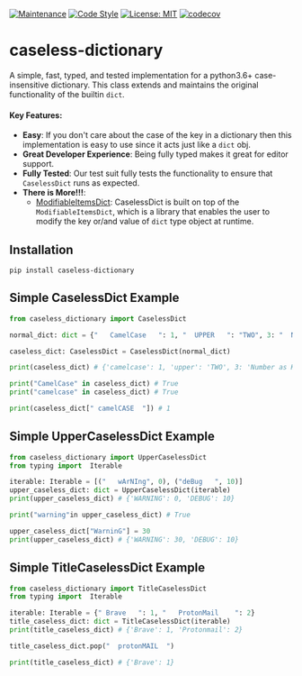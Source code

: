[![Maintenance](https://img.shields.io/badge/Maintained%3F-yes-green.svg)](https://GitHub.com/Naereen/StrapDown.js/graphs/commit-activity)
[![Code Style](https://img.shields.io/badge/code%20style-black-000000.svg)](https://github.com/ambv/black)
[![License: MIT](https://img.shields.io/badge/License-MIT-blueviolet.svg)](https://opensource.org/licenses/MIT)
[![codecov](https://codecov.io/gh/tybruno/caseless-dictionary/branch/main/graph/badge.svg?token=ZO94EJFI3G)](https://codecov.io/gh/tybruno/caseless-dictionary)
# caseless-dictionary
A simple, fast, typed, and tested implementation for a python3.6+ case-insensitive dictionary. This class extends and maintains the original functionality of the builtin `dict`.

#### Key Features:
* **Easy**: If you don't care about the case of the key in a dictionary then this implementation is easy to use since it acts just like a `dict` obj. 
* **Great Developer Experience**: Being fully typed makes it great for editor support.
* **Fully Tested**: Our test suit fully tests the functionality to ensure that `CaselessDict` runs as expected. 
* **There is More!!!**:
    * [ModifiableItemsDict](https://github.com/tybruno/modifiable-items-dictionary): CaselessDict is built on top of the `ModifiableItemsDict`, which is a library that enables the user to modify the key or/and value of `dict` type object at runtime.

## Installation
`pip install caseless-dictionary`

## Simple CaselessDict Example
```python
from caseless_dictionary import CaselessDict

normal_dict: dict = {"   CamelCase   ": 1, "  UPPER   ": "TWO", 3: "  Number as Key  "}

caseless_dict: CaselessDict = CaselessDict(normal_dict)

print(caseless_dict) # {'camelcase': 1, 'upper': 'TWO', 3: 'Number as Key'}

print("CamelCase" in caseless_dict) # True
print("camelcase" in caseless_dict) # True

print(caseless_dict[" camelCASE  "]) # 1
```

## Simple UpperCaselessDict Example
```python
from caseless_dictionary import UpperCaselessDict
from typing import  Iterable

iterable: Iterable = [("   wArNIng", 0), ("deBug   ", 10)]
upper_caseless_dict: dict = UpperCaselessDict(iterable)
print(upper_caseless_dict) # {'WARNING': 0, 'DEBUG': 10}

print("warning"in upper_caseless_dict) # True

upper_caseless_dict["WarninG"] = 30
print(upper_caseless_dict) # {'WARNING': 30, 'DEBUG': 10}
```

## Simple TitleCaselessDict Example
```python
from caseless_dictionary import TitleCaselessDict
from typing import  Iterable

iterable: Iterable = {" Brave   ": 1, "   ProtonMail    ": 2}
title_caseless_dict: dict = TitleCaselessDict(iterable)
print(title_caseless_dict) # {'Brave': 1, 'Protonmail': 2}

title_caseless_dict.pop("  protonMAIL  ")

print(title_caseless_dict) # {'Brave': 1}
```